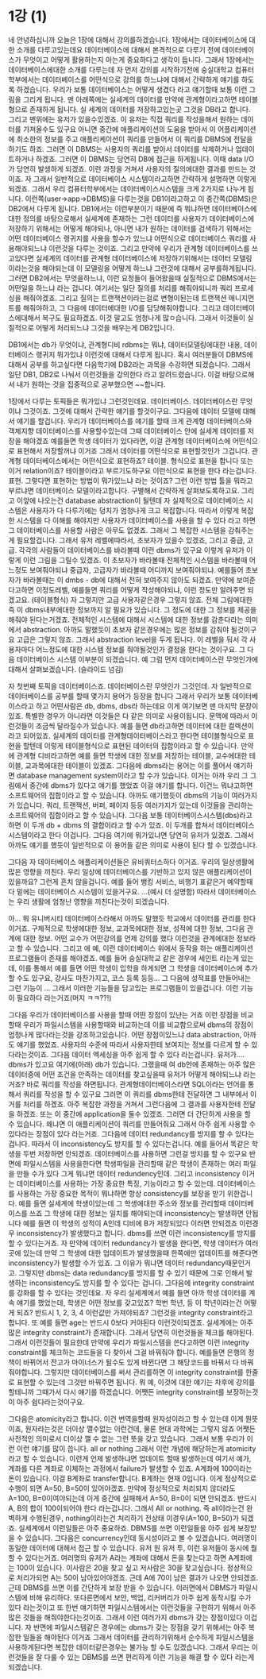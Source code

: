 # 1강 (1)
네 안녕하십니까
오늘은 1장에 대해서 강의를하겠습니다.
1장에서는 데이터베이스에 대한 소개를 다루고있는데요
데이터베이스에 대해서 본격적으로 다루기 전에 데이터베이스가 무엇이고 어떻게 활용하는지 아는게 중요하다고 생각이 듭니다.
그래서 1장에서는 데이터베이스에대한 소개를 다루는데
자 먼저 강의를 시작하기전에 숭실대학교 컴퓨터학부에서는 데이터베이스를 어떤식으로 강의를 하느냐에 대해서
간략하게 얘기를 하도록 하겠습니다.
우리가 보통 데이터베이스는 어떻게 생겼다 라고 얘기할때 보통 이런 그림을 그리게 됩니다.
맨 아래쪽에는 실세계의 데이터를 만약에 관계형이라고하면 테이블형으로 존재하게 됩니다. 
실 세계의 데이터를 저장하고있는곳 그것을 DB라고 합니다. 그리고 맨위에는 유저가 있을수있겠죠.
이 유저는 직접 쿼리를 작성을해서 원하는 데이터를 가져올수도 있구요 아니면 중간에 애플리케이션의 도움을 받아서
이 어플리케이션에 최소한의 정보를 주고 애플리케이션이 쿼리를 만들어서 이 쿼리를 DBMS에 전달을 하기도 하죠.
그러면 이 DBMS는 사용자의 쿼리를 받아서 데이터를 삭제하거나 업데이트하거나 하겠죠.
그러면 이 DBMS는 당연히 DB에 접근을 하게됩니다. 이때 data I/O가 당연히 발생하게 되겠죠.
이런 과정을 거쳐서 사용자의 질의에대한 결과를 만드는 것이죠.
자 그래서 일반적으로 데이터베이스 시스템이라고하면 간략하게 설명하면 이렇게 되겠죠.
그래서 우리 컴퓨터학부에서는 데이터베이스시스템을 크게 2가지로 나누게 됩니다.
이런쪽(user->app->DBMS)을 다루는것을 DB1이라고하고 이 중간쪽(DBMS)은 DB2에서 다루게 됩니다.
DB1에서는 이런부분이기 때문에 즉 뭐냐하면 데이터베이스에 대한 정의를 바탕으로해서 실세계에 존재하는 그런 데이터를 사용자가
데이터베이스에 저장하기 위해서는 어떻게 해야되나, 아니면 내가 원하는 데이터를 검색하기 위해서는 어떤 데이터베이스 랭귀지를 사용을 할수가 있느냐
어떤식으로 데이터베이스 쿼리를 사용해야되느냐 이런것을 다루는 것이죠.
그리고 만약에 우리가 관계형 데이터베이스를 쓰고있다면 실세계의 데이터를 관계형 데이터베이스에 저장하기위해서는 데이터 모델링이라는것을 해야되는데
이 모델링을 어떻게 하느냐 그런것에 대해서 공부를하게됩니다.
그러면 DB2에서는 무엇을하느냐, 이런 요청들이 들어왔을때 실질적으로 DBMS에서는 어떤일을 하느냐 라는 겁니다.
여기서는 일단 질의를 처리를 해줘야되니까 쿼리 프로세싱을 해줘야겠죠. 그리고 질의는 트랜잭션이라는걸로 변형이된는데 
트랜잭션 매니지먼트를 해줘야하고, 그 다음에 데이터에대한 I/O를 담당해줘야합니다. 그리고 데이터베이스에대해서 복구도 필요하겠죠.
이것 말고도 엄청나게 많ㅇ습니다. 그래서 이것들이 실질적으로 어떻게 처리되느냐 그것을 배우는게 DB2입니다.

DB1에서는 db가 무엇이냐, 관계형디비 rdbms는 뭐냐, 데이터모델링에대한 내용, 데이터베이스 랭귀지 뭐가있냐 이런것에 대해서 다루게 됩니다.
혹시 여러분들이 DBMS에 대해서 공부를 하고싶다면 다음학기에 DB2라는 과목을 수강하면 되겠습니다.
그래서 일단 DB1, DB2로 나눠서 이런것들을 강의한다 라고 알려드렸습니다.
이걸 바탕으로해서 내가 원하는 것을 집중적으로 공부했으면 ~~합니다.

1장에서 다루는 토픽들은 뭐가있냐 그런것인데요.
데이터베이스. 데이터베이스란 무엇이냐 그것이죠. 그것에 대해서 간략한 얘기를 할것이구요.
그다음에 데이터 모델에 대해서 얘기를 할겁니다. 우리가 데이터베이스를 얘기를 할때 크게 관계형 데이터베이스와 객체지향 데이터베이스를
사용할수있는데 그때 데이터베이스 안에 실세계 데이터를 저장을 해야겠죠
예를들면 학생 데이터가 있다라면, 이걸 관계형 데이터베이스에 어떤식으로 표현해서 저장할꺼냐 이거죠
그래서 데이터를 어떤식으로 표현할것인가 그겁니다. 관계형 데이터베이스에서는 어떤식으로 표현하죠?
테이블. 형식으로 표현을 합니다 또는 이거 relation이죠? 테이블이라고 부르기도하구요
이런식으로 표현을 한다 라는겁니다. 표현. 그렇다면 표현하는 방법이 뭐가있느냐 라는 것이죠? 그런 이런 방법 툴을 뭐라고부르냐면
데이터베이스 모델이라고합니다. 구별해서 간략하게 살펴보도록하고요.
그리고 이앞에 나오는건 database abstraction이 될텐데 자 실제적으로 데이터베이스 시스템은 사용자가 다 다루기에는 덩치가 엄청나게 크고
복잡합니다. 따라서 이렇게 복잡한 시스템을 다 이해를 해야지만 사용자가 데이터베이스를 사용을 할 수 있다 라고 하면 그 데이터베이스를
사용할 사람은 아무도 없겠죠. 그래서 그 복잡한 시스템을 감춰주는게 필요할겁니다.
그래서 유저 레벨에따라서, 초보자가 있을수 있겠죠, 그리고 중급, 고급. 각각의 사람들이 데이터베이스를 바라볼때
이런 dbms가 있구요 이렇게 유저가 이렇게 이런 그림을 그릴수 있겠죠.
이 초보자가 바라볼때 전체적인 시스템을 바라볼때 어느정도 보여줘야되냐 중급자, 고급자가 바라볼때 어디까지 보여줘야되냐.
예를들어 초보자가 바라볼때는 이 dmbs - db에 대해서 전혀 보여주지 않아도 되겠죠. 만약에 보여준다고하면 이정도레벨, 예를들면 쿼리를
어떻게 작성해야되냐, 이런 정도만 알려주면 되겠고요. (테이블형식)
자 그렇지만 고급 사용자같은경우 그렇지 않죠. 전체 그림에대한 즉 이 dbms내부에대한 정보까지 알 필요가 있습니다.
그 정도에 대한 그 정보를 제공을 해줘야 된다는거겠죠.
전체적인 시스템에 대해서 시스템에 대한 정보를 감춘다라는 의미에서 abstraction.
아까도 말했듯이 초보자 같은경우에는 많은 정보를 감춰야 될것이구요 고급은 그렇지 않죠.
그래서 abstraction level을 두게 됩니다. 이 레벨을 둬서 각 사용자마다 어느정도에 대한 시스템 정보를 줘야될것인가 결정을 한다는 것이구요.
그 다음 데이터베이스 시스템 이부분이 되겠습니다.
예 그럼 먼저 데이터베이스란 무엇인가에대해서 살펴보겠습니다. (슬라이드 넘김)

자 첫번째 토픽을 데이터베이스죠. 데이터베이스란 무엇인가 그것인데.
자 일반적으로 데이터베이스를 공부를 할때 몇가지 용어가 등장을 합니다 그래서 우리가 보통
데이터베이스라고 하고 어떤사람은 db, dbms, dbs라 하는데요 이게 여기보면 맨 마지막 문장이 있죠. 특별한 경우가 아니라면 이것들은 다 같은 의미로 사용이됩니다.
문맥에 따라서 이런것들이 조금씩 달라질수가 있습니다.
예를 들면 db라고하면 데이터에 대한 컬렉션이라고 되어있죠. 실세계의 데이터를 관계형데이터베이스라고 한다면 테이블형식으로 표현을 할텐데 이렇게 테이블형식으로 표현된 데이터의 집합이라고 할 수 있습니다.
만약에 관계형 디비라고하면 예를 들면 학생에 대한 정보를 저장하는 테이블, 교수에대한 테이블, 교과목에대한 테이블이 있겠죠. 
그다음에 dbms라는 용어는 이를 풀어서 얘기하면 database management system이라고 할 수가 있습니다. 이거는 아까 우리 그 그림에서 중간에 dbms가 있다고 얘기를 했었죠 이걸 얘기를 합니다.
이건느 뭐냐고하면 소프트웨어의 집합이라고 할 수 있습니다.
아까도 얘기했듯이 dbms의 기능이 여러가지가 있습니다. 쿼리, 트랜잭션, 버퍼, 페이지 등등 여러가지가 있는데 이것들을 관리하는 소프트웨어의 집합이라고 할 수 있습니다.
그다음 보통 데이터베이스시스템(dbs)라고하면 이 두개 db + dbms 의 결합이라고 할 수가 있죠. 이 두개를 합쳐서 데이터베이스시스템이라고 한다 이겁니다.
그다음 여기에 뭐가있냐면 당연히 유저가 있겠죠.
그래서 아까도 얘기를 했듯이 일반적으로 이 용어들 같은 의미로 사용이 된다 할 수 있겠습니다.

그다음 자 데이터베이스 애플리케이션들은 유비쿼터스하다 이거죠.
우리의 일상생활에 많은 영향을 끼친다. 우리 일상에 데이터베이스를 기반하고 있지 않은 애플리케이션이 있을까요? 그런게 흔치 않을겁니다. 예를 들어 뱅킹 서비스, 비행기 표같은거 예약할때 다 밑에는 데이터베이스 시스템이 있을거구요. ...(예시 더 설명함)
따라서 데이터베이스는 우리 생활에 엄청난 영향을 끼친다는것이 되겠습니다.

아... 뭐 유니버시티 데이터베이스라해서 아까도 말했듯 학교에서 데이터를 관리를 한다 이거죠.
구체적으로 학생에대한 정보, 교과목에대한 정보, 성적에 대한 정보, 그다음 관계에 대한 정보.
어떤 교수가 어떤강의를 언제 강의를 했다 이런것을 관계에대한 정보라고 할 수 있습니다.
그리고 에 예, 이런 데이터베이스 위에서 동작을 하는 애플리케이션 프로그램들이 존재를 해야겠죠.
예를 들어 숭실대학교 같은 경우에 세인트 라는게 있는데, 이를 통해서 예를 들면 어떤 학생이 입학을 하게되면 그 학생을 데이터베이스에 추가 할 수도 있구요, 강사도 마찬가지고, 코스 등록 등등...
그 다음에 성적표를 만들어내는 그런 기능이 ...
그래서 이러한 기능들을 담고있는 프로그램들이 있을겁니다.
이런 기능이 필요하다 라는거죠(머지 ㅋㅋ??!)

그다음 우리가 데이터베이스를 사용을 할때 어떤 장점이 있냔는 거죠
이런 장점을 비교할때 우리가 파일시스템을 사용할때와 비교하는데
이를 비교함으로써 dbms의 장점이 엄청나게 많다라는것을 강조하고있습니다.
어떤 장점이있느냐 data abstraction, 아까도 얘기를 했었죠. 사용자의 수준에 따라서
사용자한테 보여지는 정보를 다르게 할 수 있다라는것이죠.
그다음 데이터 엑세싱을 아주 쉽게 할 수 있다 라는겁니다.
유저가.... dbms가 있고요 여기에(아래) db가 있습니다. 그랬을때 여 db안에 존재하는 아주 많은 데이터중에 어떤 조건을 만족하는 데이터를 찾고싶을때 유저가 어떻게 해야되느냐 라는거죠?
바로 쿼리를 작성을 하면됩니다. 관계형데이터베이스라면 SQL이라는 언어를 통해서 쿼리를 작성을 할 수 있구요 그러면 이 쿼리를 dbms한테 전달하면 그 내부에서 이거를 처리를 하겠죠. 아주 복잡한 과정을 거쳐서 그런다음에 그 결과를 사용자한테 전달을 하겠죠. 또는 이 중간에 application을 둘수 있겠죠.
그러면 더 간단하게 사용을 할 수 있습니다. 왜냐면 이 애플리케이션이 쿼리를 만들어줘요 그래서 아주 쉽게 사용할 수 있다라는 장점이 있다 라는거죠.
그다음에 데이터 redundancy를 방지를 할 수 있다는겁니다. 따라서 이 inconsistency도 방지를 할 수 있다는겁니다.
예를 들어서 똑같은 학생을 두번 저장하면 안되겠죠. 데이터베이스를 사용하면 그런걸 방지를 할 수 있구요 반면에 파일시스템을 사용을한다면 학생파일을 관리할때 같은 학생이 존재하는 여러 파일을 만들 수가 있다 그게 뭐냐면 데이터 redundency인데. 그리고 inconsistency 이거는 데이터베이스를 사용하는 가장 중요한 특징, 기능이라고 할 수 있는데.
데이터베이스를 사용하는 가장 중요한 목적이 뭐냐하면 항상 consistency를 보장을 받기 위한겁니다.
예를 들면 실세계에 학생이있는데 그 학생에대한 주소와 정보를 관리할때 데이터베이스를 쓰죠
그 학생에 대한 정보는 일치를 해야되는데 inconsistency는 발생하면 안됩니다 예를 들면 이 학생의 성적이 A인데 디비에 B가 저장되있다 이러면 안되겠죠 이런경우 inconsistency가 발생했다고 합니다.
dbms를 쓰면 이런 inconsistency를 방지를 할 수 있다는거죠.
자 만약에 데이터 redundancy가 발생을 한다면, 학생 데이터가 여러곳에 있는데 만약 그 학생에 대한 업데이트가 발생했을때 한쪽에만 업데이트를 해준다면 inconsistency가 발생할 수가 있죠. 그 이유가 뭐냐면 데이터 redundancy때문인거고.
그렇지만 dbms는 data redundancy를 방지를 할 수 있기 때문에 그로 인해서 발생하는 inconsistency도 방지를 할 수 있다는 겁니다.
그다음에 integrity constraint를 강화를 할 수 있다는 것인데요.
자 우리 실세계에서 예를 들면 아까 학생 데이터를 계속 얘기를 했었는데,
학생은 어떤 정보를 갖고있죠? 학번 학년, 등 이 학년이라는건 어떻게 되죠? 반드시 1, 2, 3, 4 이런값만 가져야되죠? 그런것을 integrity constraint라고 합니다. 또 예를 들면 age는 반드시 0보다 커야된다 이런것이되겠죠.
실세계에는 아주 많은 integrity constraint가 존재합니다. 그래서 당연히 이런것들을 체크를 해야된다. 그래서 이런것들이 필요한데 만약에 우리가 파일시스템을 쓴다고하면 이런 integrity constraint를 체크하는 코드들을 다 찾아서 그걸 바꿔줘야 합니다. 
예를들면 은행의 정책이 바뀌어서 잔고가 마이너스가 될수도 있게 바뀐다면 그 해당코드를 바꿔서 다 바꿔줘야합니다. 그렇지만 데이터베이스를 써서 관리를하면 이 integrity constraint를 한줄로 표현할 수 있는데 그것만 바꿔주면 됩니다. 
뭐 예, 이것에 대한 얘기는 차후에 강의를 할테니까 그때가서 다시 얘기를 하겠습니다.
어쨋든 integrity constraint를 보장하는것이 아주 쉽다라는것이구요.

그다음은 atomicity라고 합니다. 이건 번역을할때 원자성이라고 할 수 있는데
이게 뭔뜻이죠, 원자라는것은 더이상 깰수없는 이런건데, 물론 현대 과학에는 그렇지 않죠 어쨋든 사전적인 의미로서 더이상 깰 수 없는 그런 뜻을 갖고 있습니다.
그래서 보통 우리가 이런 이런 얘기를 많이 씁니다. all or nothing
그래서 이런 개념에 해당하는게 atomicity라고 할 수 있습니다.
이런게 언제 발생하냐면 업데이트 할때 발생하는데 여기서 예가, 계좌를 다른 계좌로 이체하는 과정에서 failure가 발생할 수 있죠. A계좌에 100이라는 돈이 있습니다.
이걸 B계좌로 transfer합니다. B계좌는 현재 0입니다. 이게 정상적으로 수행이 되면 A=50, B=50이 있어야겠죠. 만약에 정상적으로 처리되지 않더라도 A=100, B=0이여야되는데 이게 중간에 실패해서 A=50, B=0이 되면 안되겠죠. 반드시 A, B의 합이 100이되어야 한다 라는겁니다.
그래서 All or nothing. 즉 all이라는건 완벽하게 수행된경우, nothing이라는건 처리하기 전상태 이경우(A=100, B=50)가 되겠죠.
실세계에서 이런일들은 아주 중요하죠. DBMS를 쓰면 이런일들을 아주 쉽게 보장받을 수 있습니다.
그다음은 concurrency인데 동시성이라고 볼 수 있겠습니다.
여러명이 동일한 데이터에 대헤서 접근 할 수 있습니다. 유저 원 유저 투, 이런 유저들이 동시에 뭘 할 수 있다는거죠. 여러명의 유저가 A라는 계좌에 대해서 돈을 찾는다고 하면 A계좌에는 100이 있습니다. 이사람은 20을 찾고 싶고 저사람은 30을 찾고싶습니다. 정상적으로 처리가되면 A는 50이 남아있어야겠죠. 근데 A에 70이 남은 결과가 나오면 안되겠죠. 근데 DBMS를 쓰면 이를 간단하게 보장 받을 수 있습니다.
이러면에서 DBMS가 파일시스템에 비해 유리하다.
또다른면에서 보안, 백업, 리커버리가 아주 쉽게 동작시킬 수가 있다 라는것이고 
또 한번 얘기하면 파일시스템에서는 이런것들을 구현하기 위해서 아주 많은 것들을 해줘야한다는것이죠.
그래서 이런 여러가지 dbms가 갖는 장점이있다 이겁니다.
자 반면에 파일시스템같은 경우에는 dbms가 갖는 장점을 갖기 위해서는 아주 복잡한 일들을 해야된다 이거죠
그래서 데이터를 관리하기위해서 순수하게 파일시스템을 사용하게된다면 복잡한 데이터같은경우는 불가능 할 수도 있겠습니다. 그래서 우리는 이런것들을 잘 다룰 수 있는 DBMS를 쓰면 편리하게 이런 기능을 해결 할 수 있다 라는게 되겠습니다.
